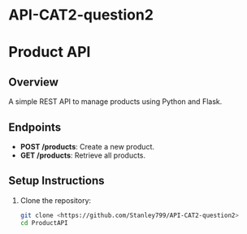 # API-CAT2-question2

# Product API

## Overview
A simple REST API to manage products using Python and Flask.

## Endpoints
- **POST /products**: Create a new product.
- **GET /products**: Retrieve all products.

## Setup Instructions
1. Clone the repository:
   ```bash
   git clone <https://github.com/Stanley799/API-CAT2-question2>
   cd ProductAPI
